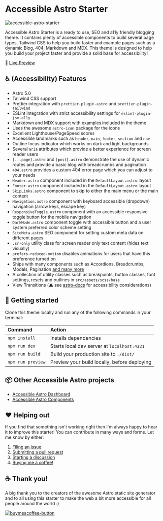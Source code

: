# Accessible Astro Starter

![accessible-astro-starter](https://github.com/user-attachments/assets/f3538452-5d57-4118-b713-4631dd51bd84)

Accessible Astro Starter is a ready to use, SEO and a11y friendly blogging theme. It contains plenty of accessible components to build several page types, Tailwind CSS to help you build faster and example pages such as a dynamic Blog, 404, Markdown and MDX. This theme is designed to help you build your project faster and provide a solid base for accessibility!

🚀 [Live Preview](https://accessible-astro.netlify.app/)

## ♿ (Accessibility) Features

- Astro 5.0
- Tailwind CSS support
- Prettier integration with `prettier-plugin-astro` and `prettier-plugin-tailwind`
- ESLint integration with strict accessibility settings for `eslint-plugin-jsx-a11y`
- Markdown and MDX support with examples included in the theme
- Uses the awesome `astro-icon` package for the icons
- Excellent Lighthouse/PageSpeed scores
- Accessible landmarks such as `header`, `main`, `footer`, `section` and `nav`
- Outline focus indicator which works on dark and light backgrounds
- Several `aria` attributes which provide a better experience for screen reader users
- `[...page].astro` and `[post].astro` demonstrate the use of dynamic routes and provide a basic blog with breadcrumbs and pagination
- `404.astro` provides a custom 404 error page which you can adjust to your needs
- `Header.astro` component included in the `DefaultLayout.astro` layout
- `Footer.astro` component included in the `DefaultLayout.astro` layout
- `SkipLinks.astro` component to skip to either the main menu or the main content
- `Navigation.astro` component with keyboard accessible (dropdown) navigation (arrow keys, escape key)
- `ResponsiveToggle.astro` component with an accessible responsive toggle button for the mobile navigation
- `DarkMode.astro` component toggle with accessible button and a user system preferred color scheme setting
- `SiteMeta.astro` SEO component for setting custom meta data on different pages
- `.sr-only` utility class for screen reader only text content (hides text visually)
- `prefers-reduced-motion` disables animations for users that have this preference turned on
- Ships with many components such as Accordions, Breadcrumbs, Modals, Pagination [and many more](https://accessible-astro.dev/accessible-components)
- A collection of utility classes such as breakpoints, button classes, font settings, resets and outlines in `src/assets/scss/base`
- View Transitions (⚠️ see [astro-docs](https://docs.astro.build/en/guides/view-transitions/#accessibility) for accessibility considerations)

## 🚀 Getting started

Clone this theme locally and run any of the following commands in your terminal:

| Command           | Action                                       |
| :---------------- | :------------------------------------------- |
| `npm install`     | Installs dependencies                        |
| `npm run dev`     | Starts local dev server at `localhost:4321`  |
| `npm run build`   | Build your production site to `./dist/`      |
| `npm run preview` | Preview your build locally, before deploying |

## 📦 Other Accessible Astro projects

- [Accessible Astro Dashboard](https://github.com/markteekman/accessible-astro-dashboard/)
- [Accessible Astro Components](https://github.com/markteekman/accessible-astro-components/)

## ❤️ Helping out

If you find that something isn't working right then I'm always happy to hear it to improve this starter! You can contribute in many ways and forms. Let me know by either:

1. [Filing an issue](https://github.com/markteekman/accessible-astro-starter/issues)
2. [Submitting a pull request](https://github.com/markteekman/accessible-astro-starter/pulls)
3. [Starting a discussion](https://github.com/markteekman/accessible-astro-starter/discussions)
4. [Buying me a coffee!](https://www.buymeacoffee.com/markteekman)

## ☕ Thank you!

A big thank you to the creators of the awesome Astro static site generator and to all using this starter to make the web a bit more accessible for all people around the world :)

[![buymeacoffee-button](https://user-images.githubusercontent.com/3909046/150683481-be070424-7bb0-4dd7-a3cb-43b5605163f5.png)](https://www.buymeacoffee.com/markteekman)
